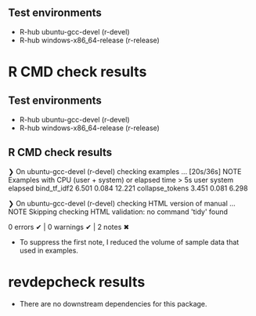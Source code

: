 ## Test environments

- R-hub ubuntu-gcc-devel (r-devel)
- R-hub windows-x86_64-release (r-release)

# R CMD check results

## Test environments
- R-hub ubuntu-gcc-devel (r-devel)
- R-hub windows-x86_64-release (r-release)

## R CMD check results
❯ On ubuntu-gcc-devel (r-devel)
  checking examples ... [20s/36s] NOTE
  Examples with CPU (user + system) or elapsed time > 5s
                   user system elapsed
  bind_tf_idf2    6.501  0.084  12.221
  collapse_tokens 3.451  0.081   6.298

❯ On ubuntu-gcc-devel (r-devel)
  checking HTML version of manual ... NOTE
  Skipping checking HTML validation: no command 'tidy' found

0 errors ✔ | 0 warnings ✔ | 2 notes ✖

- To suppress the first note, I reduced the volume of sample data that used in examples.

# revdepcheck results

- There are no downstream dependencies for this package.
